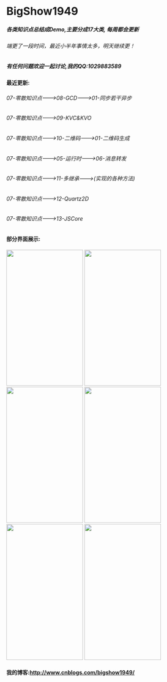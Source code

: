 # BigShow1949

##### 各类知识点总结成Demo,主要分成17大类, 每周都会更新

######  端更了一段时间，最近小半年事情太多，明天继续更！ 

##### 有任何问题欢迎一起讨论,我的QQ:1029883589

#### 最近更新:

###### 07-零散知识点--->08-GCD--->01-同步若干异步
###### 07-零散知识点--->09-KVC&KVO
###### 07-零散知识点--->10-二维码--->01-二维码生成
###### 07-零散知识点--->05-运行时--->06-消息转发
###### 07-零散知识点--->11-多继承--->(实现的各种方法)
###### 07-零散知识点--->12-Quartz2D
###### 07-零散知识点--->13-JSCore


#### 部分界面展示:

<img src="http://images2015.cnblogs.com/blog/805854/201605/805854-20160505172615997-1988823651.png" width="200" height="355">

<img src="http://images2015.cnblogs.com/blog/805854/201605/805854-20160505172633857-1251018558.png" width="200" height="355">

<img src="http://images2015.cnblogs.com/blog/805854/201605/805854-20160505172640404-1874819359.png" width="200" height="355">

<img src="http://images2015.cnblogs.com/blog/805854/201605/805854-20160505172646372-1213574963.png" width="200" height="355">

<img src="http://images2015.cnblogs.com/blog/805854/201605/805854-20160505172655497-1329826097.png" width="200" height="355">

<img src="http://images2015.cnblogs.com/blog/805854/201605/805854-20160505172702029-553363367.png" width="200" height="355">



#### 我的博客:http://www.cnblogs.com/bigshow1949/  
